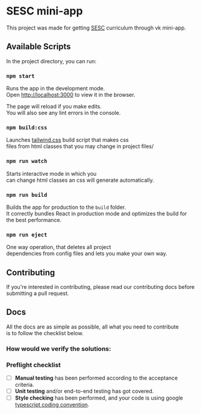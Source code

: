 # SESC mini-app
This project was made for getting [SESC](https://lyceum.urfu.ru/) curriculum through vk mini-app.

## Available Scripts

In the project directory, you can run:

### `npm start`

Runs the app in the development mode.\
Open [http://localhost:3000](http://localhost:3000) to view it in the browser.

The page will reload if you make edits.\
You will also see any lint errors in the console.

### `npm build:css`

Launches [tailwind.css](https://tailwindcss.com) build script that makes css\
 files from html classes that you may change in project files/

### `npm run watch`

Starts interactive mode in which you\
can change html classes an css will generate automatically.

### `npm run build`

Builds the app for production to the `build` folder.\
It correctly bundles React in production mode and optimizes the build for the best performance.

### `npm run eject`

One way operation, that deletes all project\
dependencies from config files and lets you make your own way.

## Contributing
  
If you're interested in contributing, please read our contributing docs before submitting a pull request.

## Docs

All the docs are as simple as possible, all what you need to contribute\
is to follow the checklist below.
      
### How would we verify the solutions:
      
### Preflight checklist
      
- [ ] **Manual testing** has been performed according to the acceptance criteria.
- [ ] **Unit testing** and/or end-to-end testing has got covered.
- [ ] **Style checking** has been performed, and your code is using google [typescript coding convention](https://google.github.io/styleguide/tsguide.html).
